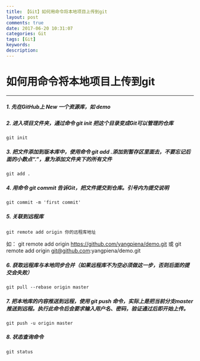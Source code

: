 ```yaml
---
title: 【Git】如何用命令将本地项目上传到git
layout: post
comments: true
date: 2017-06-20 10:31:07
categories: Git
tags: [Git]
keywords:
description:
---
```

# 如何用命令将本地项目上传到git
------
##### 1. 先在GitHub上 New 一个资源库，如 demo
<!-- more -->

##### 2. 进入项目文件夹，通过命令 git init 把这个目录变成Git可以管理的仓库
	git init

##### 3. 把文件添加到版本库中，使用命令 git add .添加到暂存区里面去，不要忘记后面的小数点“.”，意为添加文件夹下的所有文件
	git add .

##### 4. 用命令 git commit 告诉Git，把文件提交到仓库。引号内为提交说明
	git commit -m 'first commit'

##### 5. 关联到远程库
	git remote add origin 你的远程库地址
如：
	git remote add origin https://github.com/yangpiena/demo.git
	或
	git remote add origin git@github.com:yangpiena/demo.git

##### 6. 获取远程库与本地同步合并（如果远程库不为空必须做这一步，否则后面的提交会失败）
	git pull --rebase origin master

##### 7. 把本地库的内容推送到远程，使用 git push 命令，实际上是把当前分支master推送到远程。执行此命令后会要求输入用户名、密码，验证通过后即开始上传。
	git push -u origin master

##### 8. 状态查询命令
	git status